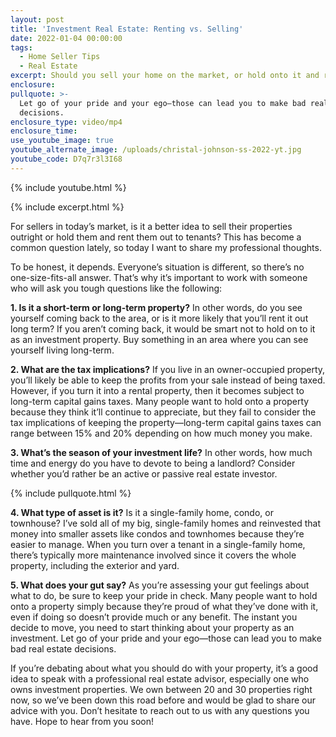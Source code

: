 ```yaml
---
layout: post
title: 'Investment Real Estate: Renting vs. Selling'
date: 2022-01-04 00:00:00
tags:
  - Home Seller Tips
  - Real Estate
excerpt: Should you sell your home on the market, or hold onto it and rent it out?
enclosure:
pullquote: >-
  Let go of your pride and your ego—those can lead you to make bad real estate
  decisions.
enclosure_type: video/mp4
enclosure_time:
use_youtube_image: true
youtube_alternate_image: /uploads/christal-johnson-ss-2022-yt.jpg
youtube_code: D7q7r3l3I68
---
```

{% include youtube.html %}

{% include excerpt.html %}

For sellers in today’s market, is it a better idea to sell their properties outright or hold them and rent them out to tenants? This has become a common question lately, so today I want to share my professional thoughts.

To be honest, it depends. Everyone’s situation is different, so there’s no one-size-fits-all answer. That’s why it’s important to work with someone who will ask you tough questions like the following:

**1\. Is it a short-term or long-term property?** In other words, do you see yourself coming back to the area, or is it more likely that you’ll rent it out long term? If you aren’t coming back, it would be smart not to hold on to it as an investment property. Buy something in an area where you can see yourself living long-term.

**2\. What are the tax implications?** If you live in an owner-occupied property, you’ll likely be able to keep the profits from your sale instead of being taxed. However, if you turn it into a rental property, then it becomes subject to long-term capital gains taxes. Many people want to hold onto a property because they think it’ll continue to appreciate, but they fail to consider the tax implications of keeping the property—long-term capital gains taxes can range between 15% and 20% depending on how much money you make.&nbsp;

**3\. What’s the season of your investment life?** In other words, how much time and energy do you have to devote to being a landlord? Consider whether you’d rather be an active or passive real estate investor.

{% include pullquote.html %}

**4\. What type of asset is it?** Is it a single-family home, condo, or townhouse? I’ve sold all of my big, single-family homes and reinvested that money into smaller assets like condos and townhomes because they’re easier to manage. When you turn over a tenant in a single-family home, there’s typically more maintenance involved since it covers the whole property, including the exterior and yard.

**5\. What does your gut say?** As you’re assessing your gut feelings about what to do, be sure to keep your pride in check. Many people want to hold onto a property simply because they’re proud of what they’ve done with it, even if doing so doesn’t provide much or any benefit. The instant you decide to move, you need to start thinking about your property as an investment. Let go of your pride and your ego—those can lead you to make bad real estate decisions.

If you’re debating about what you should do with your property, it’s a good idea to speak with a professional real estate advisor, especially one who owns investment properties. We own between 20 and 30 properties right now, so we’ve been down this road before and would be glad to share our advice with you. Don’t hesitate to reach out to us with any questions you have. Hope to hear from you soon\!

